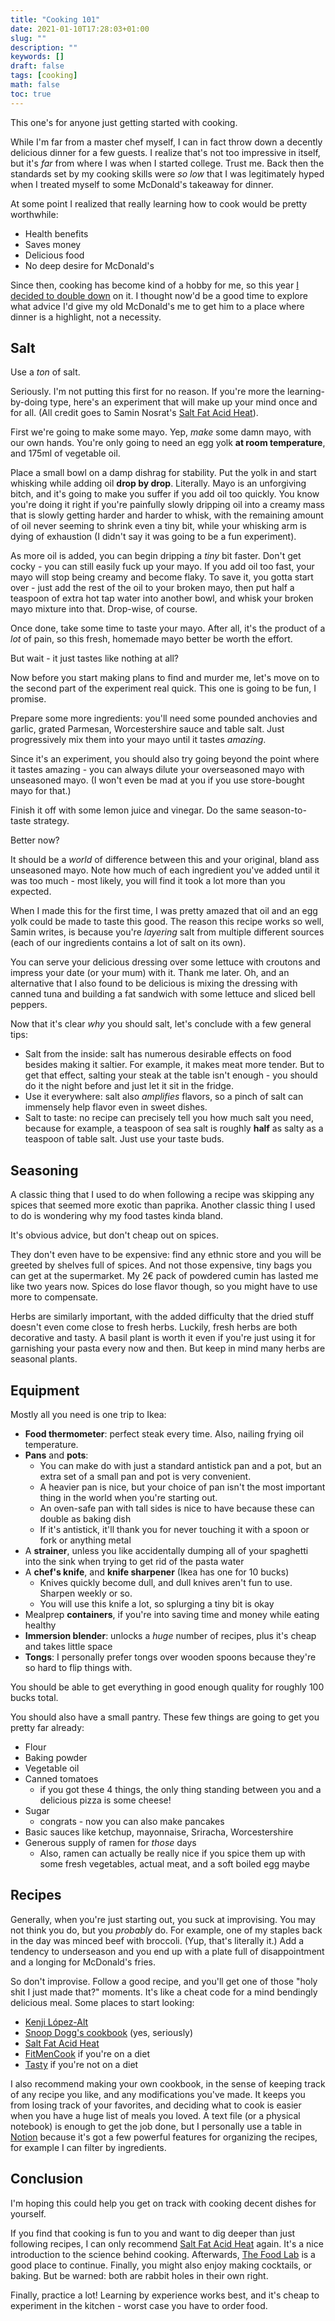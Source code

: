 ```yaml
---
title: "Cooking 101"
date: 2021-01-10T17:28:03+01:00
slug: ""
description: ""
keywords: []
draft: false
tags: [cooking]
math: false
toc: true
---
```


This one's for anyone just getting started with cooking. 

While I'm far from a master chef myself, I can in fact throw down a decently delicious dinner for a few guests. I realize that's not too impressive in itself, but it's *far* from where I was when I started college. Trust me. Back then the standards set by my cooking skills were *so low* that I was legitimately hyped when I treated myself to some McDonald's takeaway for dinner. 

At some point I realized that really learning how to cook would be pretty worthwhile:

* Health benefits
* Saves money
* Delicious food
* No deep desire for McDonald's

Since then, cooking has become kind of a hobby for me, so this year [I decided to double down](../newyear21/) on it. I thought now'd be a good time to explore what advice I'd give my old McDonald's me to get him to a place where dinner is a highlight, not a necessity.


## Salt

Use a *ton* of salt.

Seriously. I'm not putting this first for no reason. If you're more the learning-by-doing type, here's an experiment that will make up your mind once and for all. (All credit goes to Samin Nosrat's [Salt Fat Acid Heat](https://www.saltfatacidheat.com/)).

First we're going to make some mayo. Yep, *make* some damn mayo, with our own hands. You're only going to need an egg yolk **at room temperature**, and 175ml of vegetable oil.

Place a small bowl on a damp dishrag for stability. Put the yolk in and start whisking while adding oil **drop by drop**. Literally. Mayo is an unforgiving bitch, and it's going to make you suffer if you add oil too quickly. You know you're doing it right if you're painfully slowly dripping oil into a creamy mass that is  slowly getting harder and harder to whisk, with the remaining amount of oil never seeming to shrink even a tiny bit, while your whisking arm is dying of exhaustion (I didn't say it was going to be a fun experiment).

As more oil is added, you can begin dripping a *tiny* bit faster. Don't get cocky - you can still easily fuck up your mayo. If you add oil too fast, your mayo will stop being creamy and become flaky. To save it, you gotta start over - just add the rest of the oil to your broken mayo, then put half a teaspoon of extra hot tap water into another bowl, and whisk your broken mayo mixture into that. Drop-wise, of course.

Once done, take some time to taste your mayo. After all, it's the product of a *lot* of pain, so this fresh, homemade mayo better be worth the effort. 

But wait - it just tastes like nothing at all?

Now before you start making plans to find and murder me, let's move on to the second part of the experiment real quick. This one is going to be fun, I promise.

Prepare some more ingredients: you'll need some pounded anchovies and garlic, grated Parmesan, Worcestershire sauce and table salt. Just progressively mix them into your mayo until it tastes *amazing*. 

Since it's an experiment, you should also try going beyond the point where it tastes amazing - you can always dilute your overseasoned mayo with unseasoned mayo. (I won't even be mad at you if you use store-bought mayo for that.) 

Finish it off with some lemon juice and vinegar. Do the same season-to-taste strategy. 

Better now?

It should be a *world* of difference between this and your original, bland ass unseasoned mayo. Note how much of each ingredient you've added until it was too much - most likely, you will find it took a lot more than you expected.

When I made this for the first time, I was pretty amazed that oil and an egg yolk could be made to taste this good. The reason this recipe works so well, Samin writes, is because you're *layering* salt from multiple different sources (each of our ingredients contains a lot of salt on its own).

You can serve your delicious dressing over some lettuce with croutons and impress your date (or your mum) with it. Thank me later. Oh, and an alternative that I also found to be delicious is mixing the dressing with canned tuna and building a fat sandwich with some lettuce and sliced bell peppers.

Now that it's clear *why* you should salt, let's conclude with a few general tips:

* Salt from the inside: salt has numerous desirable effects on food besides making it saltier. For example, it makes meat more tender. But to get that effect, salting your steak at the table isn't enough - you should do it the night before and just let it sit in the fridge.
* Use it everywhere: salt also *amplifies* flavors, so a pinch of salt can immensely help flavor even in sweet dishes.
* Salt to taste: no recipe can precisely tell you how much salt you need, because for example, a teaspoon of sea salt is roughly **half** as salty as a teaspoon of table salt. Just use your taste buds. 


## Seasoning 

A classic thing that I used to do when following a recipe was skipping any spices that seemed more exotic than paprika. Another classic thing I used to do is wondering why my food tastes kinda bland.

It's obvious advice, but don't cheap out on spices.

They don't even have to be expensive: find any ethnic store and you will be greeted by shelves full of spices. And not those expensive, tiny bags you can get at the supermarket. My 2€ pack of powdered cumin has lasted me like two years now. Spices do lose flavor though, so you might have to use more to compensate.

Herbs are similarly important, with the added difficulty that the dried stuff doesn't even come close to fresh herbs. Luckily, fresh herbs are both decorative and tasty. A basil plant is worth it even if you're just using it for garnishing your pasta every now and then. But keep in mind many herbs are seasonal plants. 

## Equipment

Mostly all you need is one trip to Ikea:

* **Food thermometer**: perfect steak every time. Also, nailing frying oil temperature.
* **Pans** and **pots**: 
  * You can make do with just a standard antistick pan and a pot, but an extra set of a small pan and pot is very convenient.
  * A heavier pan is nice, but your choice of pan isn't the most important thing in the world when you're starting out. 
  * An oven-safe pan with tall sides is nice to have because these can double as baking dish
  * If it's antistick, it'll thank you for never touching it with a spoon or fork or anything metal
* A **strainer**, unless you like accidentally dumping all of your spaghetti into the sink when trying to get rid of the pasta water
* A **chef's knife**, and **knife sharpener** (Ikea has one for 10 bucks)
  * Knives quickly become dull, and dull knives aren't fun to use. Sharpen weekly or so.
  * You will use this knife a lot, so splurging a tiny bit is okay
* Mealprep **containers**, if you're into saving time and money while eating healthy
* **Immersion blender**: unlocks a *huge* number of recipes, plus it's cheap and takes little space
* **Tongs**: I personally prefer tongs over wooden spoons because they're so hard to flip things with.

You should be able to get everything in good enough quality for roughly 100 bucks total.

You should also have a small pantry. These few things are going to get you pretty far already:

* Flour
* Baking powder
* Vegetable oil
* Canned tomatoes
  * if you got these 4 things, the only thing standing between you and a delicious pizza is some cheese!
* Sugar
  * congrats - now you can also make pancakes
* Basic sauces like ketchup, mayonnaise, Sriracha, Worcestershire
* Generous supply of ramen for *those* days
  * Also, ramen can actually be really nice if you spice them up with some fresh vegetables, actual meat, and a soft boiled egg maybe



## Recipes

Generally, when you're just starting out, you suck at improvising. You may not think you do, but you *probably* do. For example, one of my staples back in the day was minced beef with broccoli. (Yup, that's literally it.) Add a tendency to underseason and you end up with a plate full of disappointment and a longing for McDonald's fries.

So don't improvise. Follow a good recipe, and you'll get one of those "holy shit I just made that?" moments. It's like a cheat code for a mind bendingly delicious meal. Some places to start looking:

* [Kenji López-Alt](https://www.youtube.com/c/JKenjiLopezAlt/featured)
* [Snoop Dogg's cookbook](https://www.amazon.com/Crook-Cook-Platinum-Recipes-Kitchen/dp/1452179611) (yes, seriously)
* [Salt Fat Acid Heat](https://www.saltfatacidheat.com/)
* [FitMenCook](https://fitmencook.com/) if you're on a diet
* [Tasty](https://tasty.co/) if you're not on a diet

I also recommend making your own cookbook, in the sense of keeping track of any recipe you like, and any modifications you've made. It keeps you from losing track of your favorites, and deciding what to cook is easier when you have a huge list of meals you loved. A text file (or a physical notebook) is enough to get the job done, but I personally use a table in [Notion](https://www.notion.so/) because it's got a few powerful features for organizing the recipes, for example I can filter by ingredients.


## Conclusion

I'm hoping this could help you get on track with cooking decent dishes for yourself.

If you find that cooking is fun to you and want to dig deeper than just following recipes, I can only recommend [Salt Fat Acid Heat](https://www.saltfatacidheat.com/) again. It's a nice introduction to the science behind cooking. Afterwards, [The Food Lab](https://www.amazon.com/Food-Lab-Cooking-Through-Science/dp/0393081087) is a good place to continue. Finally, you might also enjoy making cocktails, or baking. But be warned: both are rabbit holes in their own right.

Finally, practice a lot! Learning by experience works best, and it's cheap to experiment in the kitchen - worst case you have to order food.

